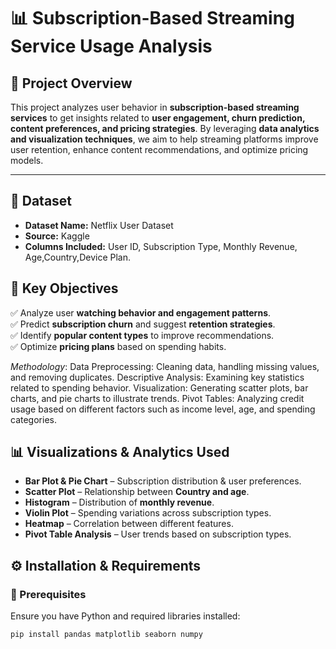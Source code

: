 # 📊 Subscription-Based Streaming Service Usage Analysis  

## 📝 Project Overview  
This project analyzes user behavior in **subscription-based streaming services** to get insights related to **user engagement, churn prediction, content preferences, and pricing strategies**. By leveraging **data analytics and visualization techniques**,
we aim to help streaming platforms improve user retention, enhance content recommendations, and optimize pricing models.  

---

## 📂 Dataset  
- **Dataset Name:** Netflix User Dataset  
- **Source:** Kaggle 
- **Columns Included:** User ID, Subscription Type, Monthly Revenue, Age,Country,Device Plan. 


## 🎯 Key Objectives  
✅ Analyze user **watching behavior and engagement patterns**.  
✅ Predict **subscription churn** and suggest **retention strategies**.  
✅ Identify **popular content types** to improve recommendations.  
✅ Optimize **pricing plans** based on spending habits.   

*Methodology*:
Data Preprocessing: Cleaning data, handling missing values, and removing duplicates.
Descriptive Analysis: Examining key statistics related to spending behavior.
Visualization: Generating scatter plots, bar charts, and pie charts to illustrate trends.
Pivot Tables: Analyzing credit usage based on different factors such as income level, age, and spending categories.

## 📊 Visualizations & Analytics Used  
- **Bar Plot & Pie Chart** – Subscription distribution & user preferences.  
- **Scatter Plot** – Relationship between **Country and age**.  
- **Histogram** – Distribution of **monthly revenue**.  
- **Violin Plot** – Spending variations across subscription types.  
- **Heatmap** – Correlation between different features.  
- **Pivot Table Analysis** – User trends based on subscription types.

## ⚙️ Installation & Requirements  
### 🔹 Prerequisites  
Ensure you have Python and required libraries installed:  
```bash
pip install pandas matplotlib seaborn numpy

